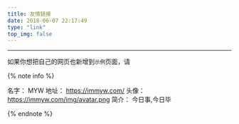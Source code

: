 ```yaml
---
title: 友情链接
date: 2018-06-07 22:17:49
type: "link"
top_img: false
---
```


***

如果你想把自己的网页也新增到`示例`页面，请

{% note info %}

名字： MYW
地址： https://immyw.com/
头像： https://immyw.com/img/avatar.png
简介： 今日事,今日毕

{% endnote %}

